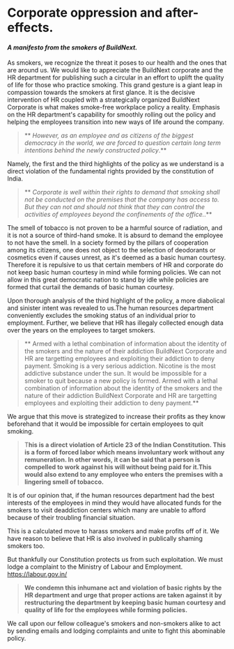 # Corporate oppression and after-effects.
#### *A manifesto from the smokers of BuildNext.*


As smokers, we recognize the threat it poses to our health and the ones that are around us. We would like to appreciate the BuildNext corporate and the HR department for publishing such a circular in an effort to uplift the quality of life for those who practice smoking. This grand gesture is a giant leap in compassion towards the smokers at first glance. It is the decisive intervention of HR coupled with a strategically organized BuildNext Corporate is what makes smoke-free workplace policy a reality. Emphasis on the HR department's capability for smoothly rolling out the policy and helping the employees transition into new ways of life around the company.

>** *However, as an employee and as citizens of the biggest democracy in the world, we are forced to question certain long term intentions behind the newly constructed policy*.**

Namely, the first and the third highlights of the policy as we understand is a direct violation of the fundamental rights provided by the constitution of India.

>** *Corporate is well within their rights to demand that smoking shall not be conducted on the premises that the company has access to. But they can not and should not think that they can control the activities of employees beyond the confinements of the office.*.**


The smell of tobacco is not proven to be a harmful source of radiation, and it is not a source of third-hand smoke. It is absurd to demand the employee to not have the smell. In a society formed by the pillars of cooperation among its citizens, one does not object to the selection of deodorants or cosmetics even if causes unrest, as it's deemed as a basic human courtesy. Therefore it is repulsive to us that certain members of HR and corporate do not keep basic human courtesy in mind while forming policies. We can not allow in this great democratic nation to stand by idle while policies are formed that curtail the demands of basic human courtesy.  

 Upon thorough analysis of the third highlight of the policy, a more diabolical and sinister intent was revealed to us.The human resources department conveniently excludes the smoking status of an individual prior to employment. Further, we believe that HR has illegaly collected enough data over the years on the employees to target smokers. 

>** Armed with a lethal combination of information about the identity of the smokers and the nature of their addiction BuildNext Corporate and HR are targetting employees and exploiting their addiction to deny payment. Smoking is a very serious addiction. Nicotine is the most addictive substance under the sun. It would be impossible for a smoker to quit because a new policy is formed. Armed with a lethal combination of information about the identity of the smokers and the nature of their addiction BuildNext Corporate and HR are targetting employees and exploiting their addiction to deny payment.** 

We argue that this move is strategized to increase their profits as they know beforehand that it would be impossible for certain employees to quit smoking. 

> T**his is a direct violation of Article 23 of the Indian Constitution. This is a form of forced labor which means involuntary work without any remuneration. In other words, it can be said that a person is compelled to work against his will without being paid for it.This would also extend to any employee who enters the premises with a lingering smell of tobacco.**

It is of our opinion that, if the human resources department had the best interests of the employees in mind they would have allocated funds for the smokers to visit deaddiction centers which many are unable to afford because of their troubling financial situation. 

This is a calculated move to harass smokers and make profits off of it. We have reason to believe that HR is also involved in publically shaming smokers too.

But thankfully our Constitution protects us from such exploitation.
We must lodge a complaint to the Ministry of Labour and Employment. https://labour.gov.in/

> **We condemn this inhumane act and violation of basic rights by the HR department and urge that proper actions are taken against it by restructuring the department by keeping basic human courtesy and quality of life for the employees while forming policies.**

We call upon our fellow colleague's smokers and non-smokers alike to act by sending emails and lodging complaints and unite to fight this abominable policy. 
